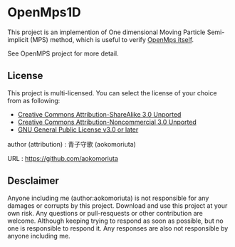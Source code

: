 # OpenMps1D

This project is an implemention of One dimensional Moving Particle Semi-implicit (MPS) method, which is useful to verify [OpenMps itself](https://bitbucket.org/OpenMps/openmps).

See OpenMPS project for more detail.

## License

This project is multi-licensed.
You can select the license of your choice from as following:

* [Creative Commons Attribution-ShareAlike 3.0 Unported](http://creativecommons.org/licenses/by-sa/3.0/)
* [Creative Commons Attribution-Noncommercial 3.0 Unported](http://creativecommons.org/licenses/by-nc/3.0/)
* [GNU General Public License v3.0 or later](http://www.gnu.org/licenses/gpl.html)

author (attribution)
: 青子守歌 (aokomoriuta)

URL
: https://github.com/aokomoriuta

## Desclaimer
Anyone including me (author:aokomoriuta) is not responsible for any damages or corrupts by this project. Download and use this project at your own risk.
Any questions or pull-resquests or other contribution are welcome. Although keeping trying to respond as soon as possible, but no one is responsible to respond it. Any responses are also not responsible by anyone including me.
